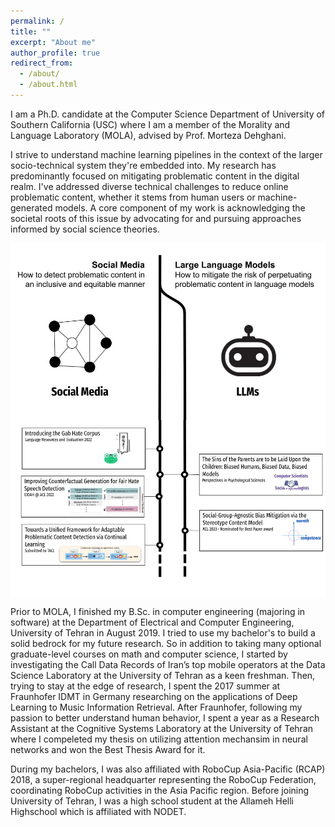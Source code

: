 ```yaml
---
permalink: /
title: ""
excerpt: "About me"
author_profile: true
redirect_from: 
  - /about/
  - /about.html
---
```



 I am a Ph.D. candidate at the Computer Science Department of University of Southern California (USC) where I am a member of the Morality and Language Laboratory (MOLA), advised by Prof. Morteza Dehghani. 

I strive to understand machine learning pipelines in the context of the larger socio-technical system they're embedded into. My research has predominantly focused on mitigating problematic content in the digital realm. I've addressed diverse technical challenges to reduce online problematic content, whether it stems from human users or machine-generated models. A core component of my work is acknowledging the societal roots of this issue by advocating for and pursuing approaches informed by social science theories. 
<div style="display: flex; flex-direction: column; align-items: center;">
  <img src="../images/researchlines-1.jpg" alt="Overview of My Research on Mitigating Problematic Content in Digital Sphere">
  <img src="../images/researchlines-2.jpg" alt="Overview of My Research on Mitigating Problematic Content in Digital Sphere">
</div>

<!-- Specifically, I'm interested in understanding and mitigating the unwanted effects of dataset biases on downstream machine learning applications. I'm also interested in applying machine learning for social scientific purposes. My research often involves building NLP solutions motivated by a social psychological research question to gain insight into our online behavior. -->

Prior to MOLA, I finished my B.Sc. in computer engineering (majoring in software) at the Department of Electrical and Computer Engineering, University of Tehran in August 2019. I tried to use my bachelor's to build a solid bedrock for my future research. So in addition to taking many optional graduate-level courses on math and computer science, I started by investigating the Call Data Records of Iran’s top mobile operators at the Data Science Laboratory at the University of Tehran as a keen freshman. Then, trying to stay at the edge of research, I spent the 2017 summer at Fraunhofer IDMT in Germany researching on the applications of Deep Learning to Music Information Retrieval. After Fraunhofer, following my passion to better understand human behavior, I spent a year as a Research Assistant at the Cognitive Systems Laboratory at the University of Tehran where I compeleted my thesis on utilizing attention mechansim in neural networks and won the Best Thesis Award for it.

During my bachelors, I was also affiliated with RoboCup Asia-Pacific (RCAP) 2018, a super-regional headquarter representing the RoboCup Federation, coordinating RoboCup activities in the Asia Pacific region. Before joining University of Tehran, I was a high school student at the Allameh Helli Highschool which is affiliated with NODET.
